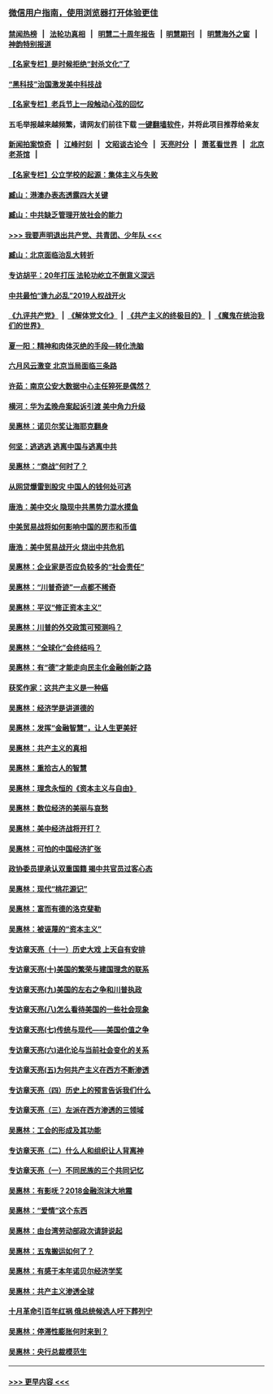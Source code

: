### [微信用户指南，使用浏览器打开体验更佳](https://github.com/gfw-breaker/banned-news1/blob/master/indexes/wechat-guide.md?t=0)
#### [禁闻热榜](热点新闻.md?t=0)  &nbsp;&nbsp;|&nbsp;&nbsp; [法轮功真相](https://github.com/gfw-breaker/truth/blob/master/README.md?t=0) &nbsp;&nbsp;|&nbsp;&nbsp; [明慧二十周年报告](https://github.com/gfw-breaker/mh-reports/blob/master/README.md?t=0) &nbsp;&nbsp;|&nbsp;&nbsp;[明慧期刊](https://github.com/gfw-breaker/mh-qikan) &nbsp;&nbsp;|&nbsp;&nbsp; [明慧海外之窗](https://github.com/gfw-breaker/mh-news/blob/master/README.md?t=0) &nbsp;&nbsp;|&nbsp;&nbsp; [神韵特别报道](https://github.com/gfw-breaker/mh-news/blob/master/shenyun.md?t=0)
#### [【名家专栏】是时候拒绝“封杀文化”了](../pages/nsc423/n11814093.md?t=02171911) 
#### [“黑科技”治国激发美中科技战](../pages/nsc423/n11638056.md?t=02171911) 
#### [【名家专栏】老兵节上一段触动心弦的回忆](../pages/nsc423/n11646016.md?t=02171911) 
#### 五毛举报越来越频繁，请网友们前往下载 [一键翻墙软件](https://github.com/gfw-breaker/ssr-accounts)，并将此项目推荐给亲友
#### [新闻拍案惊奇](https://github.com/gfw-breaker/banned-news1/blob/master/pages/link4.md) &nbsp;&nbsp;|&nbsp;&nbsp; [江峰时刻](https://github.com/gfw-breaker/banned-news1/blob/master/pages/link4.md) &nbsp;&nbsp;|&nbsp;&nbsp; [文昭谈古论今](https://github.com/gfw-breaker/banned-news1/blob/master/pages/link4.md) &nbsp;&nbsp;|&nbsp;&nbsp; [天亮时分](https://github.com/gfw-breaker/banned-news1/blob/master/pages/link4.md) &nbsp;&nbsp;|&nbsp;&nbsp; [萧茗看世界](https://github.com/gfw-breaker/banned-news1/blob/master/pages/link4.md) &nbsp;&nbsp;|&nbsp;&nbsp; [北京老茶馆](https://github.com/gfw-breaker/banned-news1/blob/master/pages/link4.md) &nbsp;&nbsp;|&nbsp;&nbsp; 
#### [【名家专栏】公立学校的起源：集体主义与失败](../pages/nsc423/n11601833.md?t=02171911) 
#### [臧山：港澳办表态透露四大关键](../pages/nsc423/n11421628.md?t=02171911) 
#### [臧山：中共缺乏管理开放社会的能力](../pages/nsc423/n11407457.md?t=02171911) 
#### [>>> 我要声明退出共产党、共青团、少年队 <<<](https://github.com/begood0513/goodnews/blob/master/quit/letter.md) 
#### [臧山：北京面临治乱大转折](../pages/nsc423/n11406895.md?t=02171911) 
#### [专访胡平：20年打压 法轮功屹立不倒意义深远](../pages/nsc423/n11398800.md?t=02171911) 
#### [中共最怕“逢九必乱”2019人权战开火](../pages/nsc423/n11385248.md?t=02171911) 
#### [《九评共产党》](https://github.com/begood0513/9ping.md/blob/master/README.md) &nbsp;|&nbsp; [《解体党文化》](../../../../jtdwh.md/blob/master/README.md)  &nbsp;|&nbsp; [《共产主义的终极目的》](../../../../gczydzjmd.md/blob/master/README.md) &nbsp;|&nbsp; [《魔鬼在统治我们的世界》](../../../../mgztzwmdsj.md/blob/master/README.md) 
#### [夏一阳：精神和肉体灭绝的手段—转化洗脑](../pages/nsc423/n11368250.md?t=02171911) 
#### [六月风云激变 北京当局面临三条路](../pages/nsc423/n11313668.md?t=02171911) 
#### [许茹：南京公安大数据中心主任猝死是偶然？](../pages/nsc423/n11064744.md?t=02171911) 
#### [横河：华为孟晚舟案起诉引渡 美中角力升级](../pages/nsc423/n11027230.md?t=02171911) 
#### [吴惠林：诺贝尔奖让海耶克翻身](../pages/nsc423/n10890049.md?t=02171911) 
#### [何坚：逃逃逃 逃离中国与逃离中共](../pages/nsc423/n10592891.md?t=02171911) 
#### [吴惠林：“商战”何时了？](../pages/nsc423/n10573558.md?t=02171911) 
#### [从网贷爆雷到股灾 中国人的钱何处可逃](../pages/nsc423/n10572800.md?t=02171911) 
#### [唐浩：美中交火 隐现中共黑势力混水摸鱼](../pages/nsc423/n10544040.md?t=02171911) 
#### [中美贸易战将如何影响中国的房市和币值](../pages/nsc423/n10543697.md?t=02171911) 
#### [唐浩：美中贸易战开火 烧出中共危机](../pages/nsc423/n10540126.md?t=02171911) 
#### [吴惠林：企业家是否应负较多的“社会责任”](../pages/nsc423/n10535022.md?t=02171911) 
#### [吴惠林：“川普奇迹”一点都不稀奇](../pages/nsc423/n10512808.md?t=02171911) 
#### [吴惠林：平议“修正资本主义”](../pages/nsc423/n10495724.md?t=02171911) 
#### [吴惠林：川普的外交政策可预测吗？](../pages/nsc423/n10462387.md?t=02171911) 
#### [吴惠林：“全球化”会终结吗？](../pages/nsc423/n10452838.md?t=02171911) 
#### [吴惠林：有“德”才能走向民主化金融创新之路](../pages/nsc423/n10432292.md?t=02171911) 
#### [获奖作家：这共产主义是一种癌](../pages/nsc423/n10431541.md?t=02171911) 
#### [吴惠林：经济学是讲道德的](../pages/nsc423/n10398014.md?t=02171911) 
#### [吴惠林：发挥“金融智慧”，让人生更美好](../pages/nsc423/n10375019.md?t=02171911) 
#### [吴惠林：共产主义的真相](../pages/nsc423/n10351394.md?t=02171911) 
#### [吴惠林：重拾古人的智慧](../pages/nsc423/n10337691.md?t=02171911) 
#### [吴惠林：理念永恒的《资本主义与自由》](../pages/nsc423/n10316274.md?t=02171911) 
#### [吴惠林：数位经济的美丽与哀愁](../pages/nsc423/n10292946.md?t=02171911) 
#### [吴惠林：美中经济战将开打？](../pages/nsc423/n10258825.md?t=02171911) 
#### [吴惠林：可怕的中国经济扩张](../pages/nsc423/n10219147.md?t=02171911) 
#### [政协委员提承认双重国籍 揭中共官员过客心态](../pages/nsc423/n10208809.md?t=02171911) 
#### [吴惠林：现代“桃花源记”](../pages/nsc423/n10185234.md?t=02171911) 
#### [吴惠林：富而有德的洛克斐勒](../pages/nsc423/n10142264.md?t=02171911) 
#### [吴惠林：被诬蔑的“资本主义”](../pages/nsc423/n10124816.md?t=02171911) 
#### [专访章天亮（十一）历史大戏 上天自有安排](../pages/nsc423/n10094905.md?t=02171911) 
#### [专访章天亮(十)美国的繁荣与建国理念的联系](../pages/nsc423/n10094899.md?t=02171911) 
#### [专访章天亮(九)美国的左右之争和川普执政](../pages/nsc423/n10094889.md?t=02171911) 
#### [专访章天亮(八)怎么看待美国的一些社会现象](../pages/nsc423/n10094857.md?t=02171911) 
#### [专访章天亮(七)传统与现代——美国价值之争](../pages/nsc423/n10093140.md?t=02171911) 
#### [专访章天亮(六)进化论与当前社会变化的关系](../pages/nsc423/n10092036.md?t=02171911) 
#### [专访章天亮(五)为何共产主义在西方不断渗透](../pages/nsc423/n10083620.md?t=02171911) 
#### [专访章天亮（四）历史上的预言告诉我们什么](../pages/nsc423/n10083606.md?t=02171911) 
#### [专访章天亮（三）左派在西方渗透的三领域](../pages/nsc423/n10081115.md?t=02171911) 
#### [吴惠林：工会的形成及其功能](../pages/nsc423/n10080633.md?t=02171911) 
#### [专访章天亮（二）什么人和组织让人背离神](../pages/nsc423/n10076637.md?t=02171911) 
#### [专访章天亮（一）不同民族的三个共同记忆](../pages/nsc423/n10074188.md?t=02171911) 
#### [吴惠林：有影呒？2018金融泡沫大地震](../pages/nsc423/n10040534.md?t=02171911) 
#### [吴惠林：“爱情”这个东西](../pages/nsc423/n10019423.md?t=02171911) 
#### [吴惠林：由台湾劳动部政次请辞说起](../pages/nsc423/n9979679.md?t=02171911) 
#### [吴惠林：五鬼搬运如何了？](../pages/nsc423/n9925338.md?t=02171911) 
#### [吴惠林：有感于本年诺贝尔经济学奖](../pages/nsc423/n9871883.md?t=02171911) 
#### [吴惠林：共产主义渗透全球](../pages/nsc423/n9812748.md?t=02171911) 
#### [十月革命引百年红祸 俄总统候选人吁下葬列宁](../pages/nsc423/n9810182.md?t=02171911) 
#### [吴惠林：停滞性膨胀何时来到？](../pages/nsc423/n9764136.md?t=02171911) 
#### [吴惠林：央行总裁模范生](../pages/nsc423/n9728134.md?t=02171911) 

----
#### [ >>> 更早内容 <<< ](../indexes/nsc423-earlier.md)
